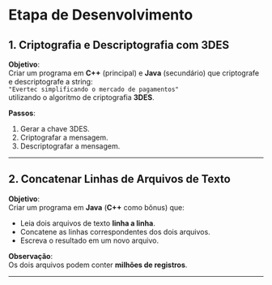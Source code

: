 # Etapa de Desenvolvimento

## 1. Criptografia e Descriptografia com 3DES

**Objetivo**:  
Criar um programa em **C++** (principal) e **Java** (secundário) que criptografe e descriptografe a string:  
`"Evertec simplificando o mercado de pagamentos"`  
utilizando o algoritmo de criptografia **3DES**.

**Passos**:
1. Gerar a chave 3DES.
2. Criptografar a mensagem.
3. Descriptografar a mensagem.

---

## 2. Concatenar Linhas de Arquivos de Texto

**Objetivo**:  
Criar um programa em **Java** (**C++** como bônus) que:  
- Leia dois arquivos de texto **linha a linha**.
- Concatene as linhas correspondentes dos dois arquivos.
- Escreva o resultado em um novo arquivo.

**Observação**:  
Os dois arquivos podem conter **milhões de registros**.

---
